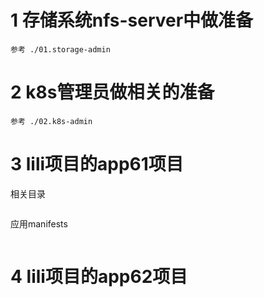 # 1 存储系统nfs-server中做准备
```
参考 ./01.storage-admin
```

# 2 k8s管理员做相关的准备
```
参考 ./02.k8s-admin
```

# 3 lili项目的app61项目
相关目录
```

```

应用manifests
```

```



# 4 lili项目的app62项目
